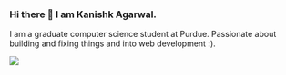 ### Hi there 👋 I am Kanishk Agarwal.

I am a graduate computer science student at Purdue. Passionate about building and fixing things and into web development :).



<img src="https://github-readme-stats.vercel.app/api/top-langs/?username=kanishkagarwal6101&show_icons=true&theme=tokyonight)]">
